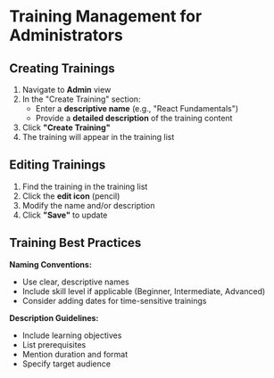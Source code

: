# Training Management for Administrators

## Creating Trainings
1. Navigate to **Admin** view
2. In the "Create Training" section:
   - Enter a **descriptive name** (e.g., "React Fundamentals")
   - Provide a **detailed description** of the training content
3. Click **"Create Training"**
4. The training will appear in the training list

## Editing Trainings
1. Find the training in the training list
2. Click the **edit icon** (pencil)
3. Modify the name and/or description
4. Click **"Save"** to update

## Training Best Practices
**Naming Conventions:**
- Use clear, descriptive names
- Include skill level if applicable (Beginner, Intermediate, Advanced)
- Consider adding dates for time-sensitive trainings

**Description Guidelines:**
- Include learning objectives
- List prerequisites
- Mention duration and format
- Specify target audience
